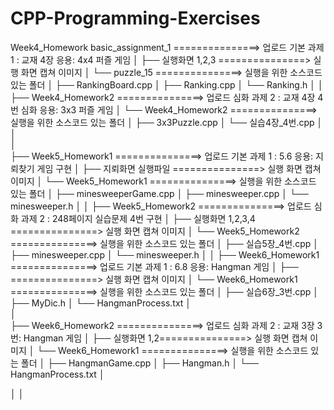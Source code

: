 # CPP-Programming-Exercises

 
 Week4_Homework
basic_assignment_1     ===============> 업로드 기본 과제 1 : 교재 4장 응용: 4x4 퍼즐 게임
│           ├── 실행화면 1,2,3      ===============> 실행 화면 캡쳐 이미지
│           └── puzzle_15          ===============> 실행을 위한 소스코드 있는 폴더
│           ├── RankingBoard.cpp
│           ├── Ranking.cpp
│           └── Ranking.h
│
│
├── Week4_Homework2 ===============> 업로드 심화 과제 2 :  교재 4장 4번 심화 응용: 3x3 퍼즐 게임
│     └── Week4_Homework2  ===============> 실행을 위한 소스코드 있는 폴더
│           ├── 3x3Puzzle.cpp
│           └── 실습4장_4번.cpp
│           
│    
│    
├── Week5_Homework1 ===============> 업로드 기본 과제 1 :  5.6 응용: 지뢰찾기 게임 구현
│     ├── 지뢰화면 실행파일 ===============> 실행 화면 캡쳐 이미지
│     └── Week5_Homework1  ===============> 실행을 위한 소스코드 있는 폴더
│           ├── minesweeperGame.cpp
│           ├── minesweeper.cpp
│           └── minesweeper.h
│ 
│ 
├── Week5_Homework2 ===============> 업로드 심화 과제 2 : 248페이지 실습문제 4번 구현
│     ├── 실행화면 1,2,3,4 ===============> 실행 화면 캡쳐 이미지
│     └── Week5_Homework2  ===============> 실행을 위한 소스코드 있는 폴더
│           ├── 실습5장_4번.cpp
│           ├── minesweeper.cpp
│           └── minesweeper.h
│ 
│ 
├── Week6_Homework1 ===============> 업로드 기본 과제 1 : 6.8 응용: Hangman 게임
│     ├──  ===============> 실행 화면 캡쳐 이미지
│     └── Week6_Homework1  ===============> 실행을 위한 소스코드 있는 폴더
│           ├── 실습6장_3번.cpp
│           ├── MyDic.h
│           └── HangmanProcess.txt
│  
│  
├── Week6_Homework2 ===============> 업로드 심화 과제 2 : 교재 3장 3번: Hangman 게임
│     ├── 실행화면 1,2===============> 실행 화면 캡쳐 이미지
│     └── Week6_Homework1  ===============> 실행을 위한 소스코드 있는 폴더
│           ├── HangmanGame.cpp
│           ├── Hangman.h
│           └── HangmanProcess.txt
│

│
│
